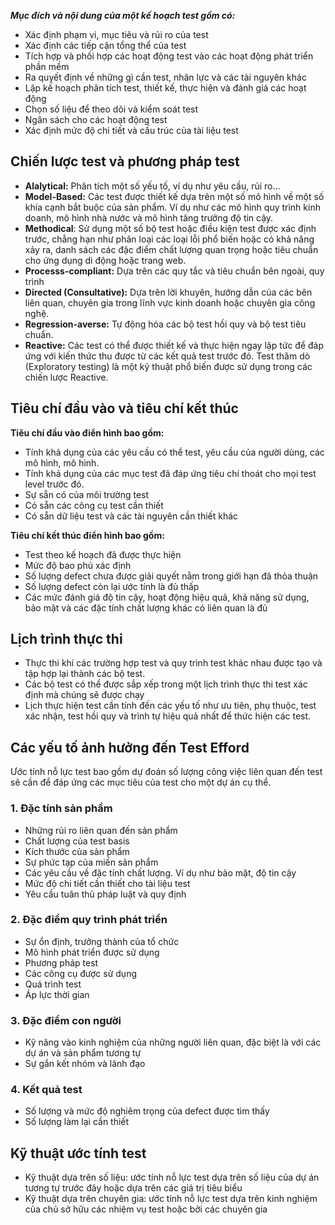 ***Mục đích và nội dung của một kế hoạch test gồm có:***
* Xác định phạm vi, mục tiêu và rủi ro của test
* Xác định các tiếp cận tổng thể của test
* Tích hợp và phối hợp các hoạt động test vào các hoạt động phát triển phần mềm
* Ra quyết định về những gì cần test, nhân lực và các tài nguyên khác
* Lập kế hoạch phân tích test, thiết kế, thực hiện và đánh giá các hoạt động
* Chọn số liệu để theo dõi và kiểm soát test
* Ngân sách cho các hoạt động test
* Xác định mức độ chi tiết và cấu trúc của tài liệu test

## Chiến lược test và phương pháp test
* **Alalytical:** Phân tích một số yếu tố, ví dụ như yêu cầu, rủi ro…
* **Model-Based:** Các test được thiết kế dựa trên một số mô hình về một số khía cạnh bắt buộc của sản phẩm. Ví dụ như các mô hình quy trình kinh doanh, mô hình nhà nước và mô hình tăng trưởng độ tin cậy.
* **Methodical**: Sử dụng một số bộ test hoặc điều kiện test được xác định trước, chẳng hạn như phân loại các loại lỗi phổ biến hoặc có khả năng xảy ra, danh sách các đặc điểm chất lượng quan trọng hoặc tiêu chuẩn cho ứng dụng di động hoặc trang web.
* **Processs-compliant:** Dựa trên các quy tắc và tiêu chuẩn bên ngoài, quy trình
* **Directed (Consultative):** Dựa trên lời khuyên, hướng dẫn của các bên liên quan, chuyên gia trong lĩnh vực kinh doanh hoặc chuyên gia công nghệ.
* **Regression-averse:** Tự động hóa các bộ test hồi quy và bộ test tiêu chuẩn.
* **Reactive:** Các test có thể được thiết kế và thực hiện ngay lập tức để đáp ứng với kiến thức thu được từ các kết quả test trước đó. Test thăm dò (Exploratory testing) là một kỹ thuật phổ biến được sử dụng trong các chiến lược Reactive.

## Tiêu chí đầu vào và tiêu chí kết thúc
**Tiêu chí đầu vào điển hình bao gồm:**
* Tính khả dụng của các yêu cầu có thể test, yêu cầu của người dùng, các mô hình, mô hình.
* Tính khả dụng của các mục test đã đáp ứng tiêu chí thoát cho mọi test level trước đó.
* Sự sẵn có của môi trường test
* Có sẵn các công cụ test cần thiết
* Có sẵn dữ liệu test và các tài nguyên cần thiết khác

**Tiêu chí kết thúc điển hình bao gồm:**
* Test theo kế hoạch đã được thực hiện
* Mức độ bao phủ xác định
* Số lượng defect chưa được giải quyết nằm trong giới hạn đã thỏa thuận
* Số lượng defect còn lại ước tính là đủ thấp
* Các mức đánh giá độ tin cậy, hoạt động hiệu quả, khả năng sử dụng, bảo mật và các đặc tính chất lượng khác có liên quan là đủ

## Lịch trình thực thi
* Thực thi khi các trường hợp test và quy trình test khác nhau được tạo và tập hợp lại thành các bộ test.
* Các bộ test có thể được sắp xếp trong một lịch trình thực thi test xác định mà chúng sẽ được chạy
* Lịch thực hiện test cần tính đến các yếu tố như ưu tiên, phụ thuộc, test xác nhận, test hồi quy và trình tự hiệu quả nhất để thức hiện các test.

## Các yếu tố ảnh hưởng đến Test Efford
Ước tính nỗ lực test bao gồm dự đoán số lượng công việc liên quan đến test sẽ cần để đáp ứng các mục tiêu của test cho một dự án cụ thể.
### 1. Đặc tính sản phẩm
* Những rủi ro liên quan đến sản phẩm
* Chất lượng của test basis
* Kích thước của sản phẩm
* Sự phức tạp của miền sản phẩm
* Các yêu cầu về đặc tính chất lượng. Ví dụ như bảo mật, độ tin cậy
* Mức độ chi tiết cần thiết cho tài liệu test
* Yêu cầu tuân thủ pháp luật và quy định
### 2. Đặc điểm quy trình phát triển
* Sự ổn định, trưởng thành của tổ chức
* Mô hình phát triển được sử dụng
* Phương pháp test
* Các công cụ được sử dụng
* Quá trình test
* Áp lực thời gian
### 3. Đặc điểm con người
* Kỹ năng vào kinh nghiệm của những người liên quan, đặc biệt là với các dự án và sản phẩm tương tự
* Sự gắn kết nhóm và lãnh đạo
### 4. Kết quả test
* Số lượng và mức độ nghiêm trọng của defect được tìm thấy
* Số lượng làm lại cần thiết

## Kỹ thuật ước tính test
* Kỹ thuật dựa trên số liệu: ước tính nỗ lực test dựa trên số liệu của dự án tương tự trước đây hoặc dựa trên các giá trị tiêu biểu
* Kỹ thuật dựa trên chuyên gia: ước tính nỗ lực test dựa trên kinh nghiệm của chủ sở hữu các nhiệm vụ test hoặc bởi các chuyên gia